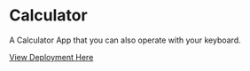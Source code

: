 # Calculator
A Calculator App that you can also operate with your keyboard. 

[View Deployment Here](https://lovekeshpal.github.io/calculator/)
